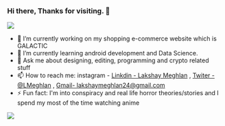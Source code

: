### Hi there, Thanks for visiting. 👋

![](https://komarev.com/ghpvc/?username=lakshaymeghlan)
<!-- 
**lakshaymeghlan/lakshaymeghlan** is a ✨ _special_ ✨ repository because its `README.md` (this file) appears on your GitHub profile. -->
<!-- Here are some ideas to get you started: -->
- 🔭 I’m currently working on my shopping e-commerce website which is GALACTIC
- 🌱 I’m currently learning android development and Data Science.
- 💬 Ask me about designing, editing, programming and crypto related stuff
- 📫 How to reach me: instagram - [Linkdin - Lakshay Meghlan](https://www.linkedin.com/in/lakshay-meghlan-77512321b/) , [Twiter - @LMeghlan](https://twitter.com/LMeghlan) , [Gmail- lakshaymeghlan24@gmail.com](https://mail.google.com/mail/u/1/#inbox)
- ⚡ Fun fact: I'm into conspiracy and real life horror theories/stories and I spend my most of the time watching anime

<img src="https://github-readme-stats.vercel.app/api?username=lakshaymeghlan&&show_icons=true&title_color=ffffff&icon_color=bb2acf&text_color=daf7dc&bg_color=191919">

